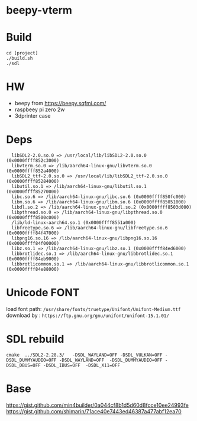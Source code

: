 # beepy-vterm

# Build

```
cd [project]
./build.sh
./sdl 
```

# HW

* beepy from https://beepy.sqfmi.com/
* raspbeey pi zero 2w
* 3dprinter case

# Deps

```
  libSDL2-2.0.so.0 => /usr/local/lib/libSDL2-2.0.so.0 (0x0000ffff852c3000)
  libvterm.so.0 => /lib/aarch64-linux-gnu/libvterm.so.0 (0x0000ffff852a4000)
  libSDL2_ttf-2.0.so.0 => /usr/local/lib/libSDL2_ttf-2.0.so.0 (0x0000ffff85284000)
  libutil.so.1 => /lib/aarch64-linux-gnu/libutil.so.1 (0x0000ffff85270000)
  libc.so.6 => /lib/aarch64-linux-gnu/libc.so.6 (0x0000ffff850fc000)
  libm.so.6 => /lib/aarch64-linux-gnu/libm.so.6 (0x0000ffff85051000)
  libdl.so.2 => /lib/aarch64-linux-gnu/libdl.so.2 (0x0000ffff8503d000)
  libpthread.so.0 => /lib/aarch64-linux-gnu/libpthread.so.0 (0x0000ffff8500c000)
  /lib/ld-linux-aarch64.so.1 (0x0000ffff8551a000)
  libfreetype.so.6 => /lib/aarch64-linux-gnu/libfreetype.so.6 (0x0000ffff84f47000)
  libpng16.so.16 => /lib/aarch64-linux-gnu/libpng16.so.16 (0x0000ffff84f00000)
  libz.so.1 => /lib/aarch64-linux-gnu/libz.so.1 (0x0000ffff84ed6000)
  libbrotlidec.so.1 => /lib/aarch64-linux-gnu/libbrotlidec.so.1 (0x0000ffff84eb9000)
  libbrotlicommon.so.1 => /lib/aarch64-linux-gnu/libbrotlicommon.so.1 (0x0000ffff84e88000)
```

# Unicode FONT

load font path: `/usr/share/fonts/truetype/Unifont/Unifont-Medium.ttf`
download by : `https://ftp.gnu.org/gnu/unifont/unifont-15.1.01/`


# SDL rebuild

```
cmake  ../SDL2-2.28.3/   -DSDL_WAYLAND=OFF -DSDL_VULKAN=OFF -DSDL_DUMMYAUDIO=OFF -DSDL_WAYLAND=OFF  -DSDL_DUMMYAUDIO=OFF -DSDL_DBUS=OFF -DSDL_IBUS=OFF  -DSDL_X11=OFF
```

# Base

https://gist.github.com/min4builder/0a044cf8b1d5d60d8fcce10ee24993fe
https://gist.github.com/shimarin/71ace40e7443ed46387a477abf12ea70

